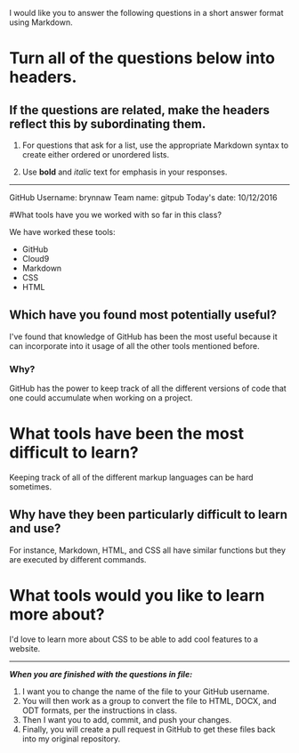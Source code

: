 I would like you to answer the following questions in a short answer format using Markdown. 

# Turn all of the questions below into headers. 

## If the questions are related, make the headers reflect this by subordinating them.  

1. For questions that ask for a list, use the appropriate Markdown syntax to create either ordered or unordered lists. 

2. Use **bold** and *italic* text for emphasis in your responses.

* * *

GitHub Username: brynnaw
Team name: gitpub
Today's date: 10/12/2016

#What tools have you we worked with so far in this class?

We have worked these tools:
* GitHub
* Cloud9
* Markdown
* CSS
* HTML

## Which have you found most potentially useful? 

I've found that knowledge of GitHub has been the most useful because it can incorporate into it usage of all the other tools mentioned before. 

### Why? 

GitHub has the power to keep track of all the different versions of code that one could accumulate when working on a project. 

# What tools have been the most difficult to learn? 

Keeping track of all of the different markup languages can be hard sometimes. 

## Why have they been particularly difficult to learn and use?

For instance, Markdown, HTML, and CSS all have similar functions but they are executed by different commands.

# What tools would you like to learn more about?

I'd love to learn more about CSS to be able to add cool features to a website.

* * * 

***When you are finished with the questions in file:*** 

1. I want you to change the name of the file to your GitHub username. 
2. You will then work as a group to convert the file to HTML, DOCX, and ODT formats, per the instructions in  class. 
3. Then I want you to add, commit, and push your changes. 
4. Finally, you will create a pull request in GitHub to get these files back into my original repository. 